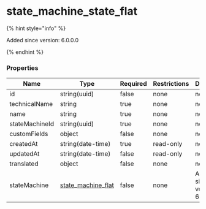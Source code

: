 
# state_machine_state_flat

{% hint style="info" %}

Added since version: 6.0.0.0

{% endhint %}

### Properties

|Name|Type|Required|Restrictions|Description|
|---|---|---|---|---|
|id|string(uuid)|false|none|none|
|technicalName|string|true|none|none|
|name|string|true|none|none|
|stateMachineId|string(uuid)|true|none|none|
|customFields|object|false|none|none|
|createdAt|string(date-time)|true|read-only|none|
|updatedAt|string(date-time)|false|read-only|none|
|translated|object|false|none|none|
|stateMachine|[state_machine_flat](/schema/state_machine_flat.md)|false|none|Added since version: 6.0.0.0|
